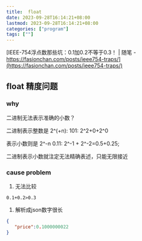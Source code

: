 ```yaml
---
title:  float
date: 2023-09-28T16:14:21+08:00
lastmod: 2023-09-28T16:14:21+08:00
categories: ["program"]
tags: [""]
---
```


[IEEE-754浮点数那些坑：0.1加0.2不等于0.3！ | 随笔 - https://fasionchan.com/posts/ieee754-traps/](https://fasionchan.com/posts/ieee754-traps/)

## float 精度问题

### why
二进制无法表示准确的小数？


二进制表示整数是  2^(+n):
101: 2^2+0+2^0 

表示小数则是 2^-n
0.11: 2^-1 + 2^-2=0.5+0.25;  


二进制表示小数就注定无法精确表述，只能无限接近



### cause  problem

1. 无法比较

```
0.1+0.2>0.3

```

1. 解析成json数字很长
```json
{
   "price":0.1000000022
}

```


